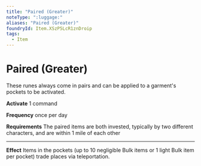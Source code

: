```yaml
---
title: "Paired (Greater)"
noteType: ":luggage:"
aliases: "Paired (Greater)"
foundryId: Item.XSzP5LcR1znDroip
tags:
  - Item
---
```


# Paired (Greater)

These runes always come in pairs and can be applied to a garment's pockets to be activated.

**Activate** 1 command

**Frequency** once per day

**Requirements** The paired items are both invested, typically by two different characters, and are within 1 mile of each other

* * *

**Effect** Items in the pockets (up to 10 negligible Bulk items or 1 light Bulk item per pocket) trade places via teleportation.
